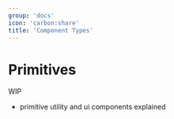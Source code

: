```yaml
---
group: 'docs'
icon: 'carbon:share'
title: 'Component Types'
---
```


# Primitives

WIP

- primitive utility and ui components explained
